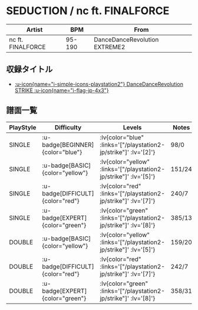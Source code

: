 # SEDUCTION / nc ft. FINALFORCE

|Artist|BPM|From|
|------|---|----|
|nc ft. FINALFORCE|95-190|DanceDanceRevolution EXTREME2|

## 収録タイトル

- [ :u-icon{name="i-simple-icons-playstation2"} DanceDanceRevolution STRIKE :u-icon{name="i-flag-jp-4x3"} ](/playstation2-jp/strike)

## 譜面一覧

|PlayStyle|Difficulty|Levels|Notes|Movie|
|---------|----------|------|-----|-----|
|SINGLE| :u-badge[BEGINNER]{color="blue"} | :lv{color="blue" :links='["/playstation2-jp/strike"]' :lv='[2]'} |98/0||
|SINGLE| :u-badge[BASIC]{color="yellow"} | :lv{color="yellow" :links='["/playstation2-jp/strike"]' :lv='[5]'} |151/24||
|SINGLE| :u-badge[DIFFICULT]{color="red"} | :lv{color="red" :links='["/playstation2-jp/strike"]' :lv='[7]'} |240/7||
|SINGLE| :u-badge[EXPERT]{color="green"} | :lv{color="green" :links='["/playstation2-jp/strike"]' :lv='[8]'} |385/13||
|DOUBLE| :u-badge[BASIC]{color="yellow"} | :lv{color="yellow" :links='["/playstation2-jp/strike"]' :lv='[5]'} |159/20||
|DOUBLE| :u-badge[DIFFICULT]{color="red"} | :lv{color="red" :links='["/playstation2-jp/strike"]' :lv='[7]'} |242/7||
|DOUBLE| :u-badge[EXPERT]{color="green"} | :lv{color="green" :links='["/playstation2-jp/strike"]' :lv='[8]'} |358/31||
